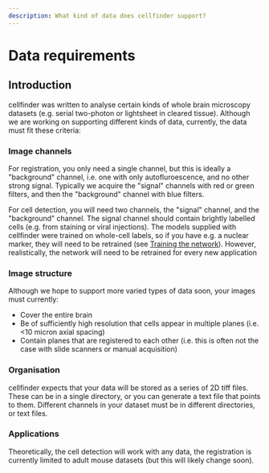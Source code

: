 ```yaml
---
description: What kind of data does cellfinder support?
---
```


# Data requirements

## Introduction

cellfinder was written to analyse certain kinds of whole brain microscopy datasets \(e.g. serial two-photon or lightsheet in cleared tissue\). Although we are working on supporting different kinds of data, currently, the data must fit these criteria:

### Image channels

For registration, you only need a single channel, but this is ideally a "background" channel, i.e. one with only autofluroescence, and no other strong signal. Typically we acquire the "signal" channels with red or green filters, and then the "background" channel with blue filters.

For cell detection, you will need two channels, the "signal" channel, and the "background" channel. The signal channel should contain brightly labelled cells \(e.g. from staining or viral injections\). The models supplied with cellfinder were trained on whole-cell labels, so if you have e.g. a nuclear marker, they will need to be retrained \(see [Training the network](untitled-1.md)\). However, realistically, the network will need to be retrained for every new application

### Image structure

Although we hope to support more varied types of data soon, your images must currently:

* Cover the entire brain
* Be of sufficiently high resolution that cells appear in multiple planes \(i.e. &lt;10 micron axial spacing\)
* Contain planes that are registered to each other \(i.e. this is often not the case with slide scanners or manual acquisition\)

### Organisation

cellfinder expects that your data will be stored as a series of 2D tiff files. These can be in a single directory, or you can generate a text file that points to them. Different channels in your dataset must be in different directories, or text files.

### Applications

Theoretically, the cell detection will work with any data, the registration is currently limited to adult mouse datasets \(but this will likely change soon\).

